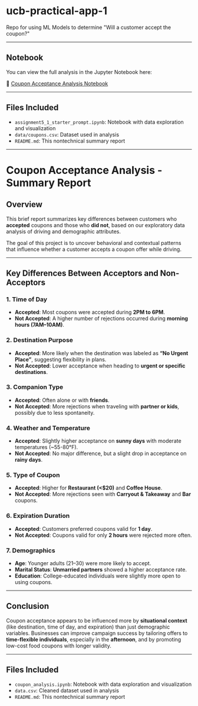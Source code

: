 # ucb-practical-app-1
Repo for using ML Models to determine "Will a customer accept the coupon?"

---

## Notebook

You can view the full analysis in the Jupyter Notebook here:

📓 [Coupon Acceptance Analysis Notebook](assignment5_1_starter_prompt.ipynb)

---

## Files Included
- `assignment5_1_starter_prompt.ipynb`: Notebook with data exploration and visualization
- `data/coupons.csv`: Dataset used in analysis
- `README.md`: This nontechnical summary report

---

# Coupon Acceptance Analysis - Summary Report

## Overview

This brief report summarizes key differences between customers who **accepted** coupons and those who **did not**, based on our exploratory data analysis of driving and demographic attributes.

The goal of this project is to uncover behavioral and contextual patterns that influence whether a customer accepts a coupon offer while driving.

---

## Key Differences Between Acceptors and Non-Acceptors

### 1. **Time of Day**
- **Accepted**: Most coupons were accepted during **2PM to 6PM**.
- **Not Accepted**: A higher number of rejections occurred during **morning hours (7AM–10AM)**.

### 2. **Destination Purpose**
- **Accepted**: More likely when the destination was labeled as **“No Urgent Place”**, suggesting flexibility in plans.
- **Not Accepted**: Lower acceptance when heading to **urgent or specific destinations**.

### 3. **Companion Type**
- **Accepted**: Often alone or with **friends**.
- **Not Accepted**: More rejections when traveling with **partner or kids**, possibly due to less spontaneity.

### 4. **Weather and Temperature**
- **Accepted**: Slightly higher acceptance on **sunny days** with moderate temperatures (~55-80°F).
- **Not Accepted**: No major difference, but a slight drop in acceptance on **rainy days**.

### 5. **Type of Coupon**
- **Accepted**: Higher for **Restaurant (<$20)** and **Coffee House**.
- **Not Accepted**: More rejections seen with **Carryout & Takeaway** and **Bar** coupons.

### 6. **Expiration Duration**
- **Accepted**: Customers preferred coupons valid for **1 day**.
- **Not Accepted**: Coupons valid for only **2 hours** were rejected more often.

### 7. **Demographics**
- **Age**: Younger adults (21–30) were more likely to accept.
- **Marital Status**: **Unmarried partners** showed a higher acceptance rate.
- **Education**: College-educated individuals were slightly more open to using coupons.

---

## Conclusion

Coupon acceptance appears to be influenced more by **situational context** (like destination, time of day, and expiration) than just demographic variables. Businesses can improve campaign success by tailoring offers to **time-flexible individuals**, especially in the **afternoon**, and by promoting low-cost food coupons with longer validity.

---

## Files Included
- `coupon_analysis.ipynb`: Notebook with data exploration and visualization
- `data.csv`: Cleaned dataset used in analysis
- `README.md`: This nontechnical summary report

